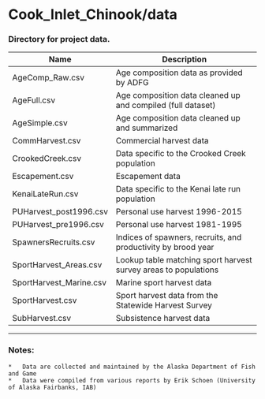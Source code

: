 # Cook_Inlet_Chinook/data

### Directory for project data.

Name                     | Description
-------------------------|---------------------------
AgeComp_Raw.csv			 | Age composition data as provided by ADFG
AgeFull.csv				 | Age composition data cleaned up and compiled (full dataset)
AgeSimple.csv			 | Age composition data cleaned up and summarized
CommHarvest.csv			 | Commercial harvest data
CrookedCreek.csv         | Data specific to the Crooked Creek population
Escapement.csv			 | Escapement data
KenaiLateRun.csv		 | Data specific to the Kenai late run population
PUHarvest_post1996.csv	 | Personal use harvest 1996-2015
PUHarvest_pre1996.csv	 | Personal use harvest 1981-1995
SpawnersRecruits.csv	 | Indices of spawners, recruits, and productivity by brood year
SportHarvest_Areas.csv	 | Lookup table matching sport harvest survey areas to populations
SportHarvest_Marine.csv	 | Marine sport harvest data
SportHarvest.csv		 | Sport harvest data from the Statewide Harvest Survey
SubHarvest.csv			 | Subsistence harvest data

***

### Notes:

    *   Data are collected and maintained by the Alaska Department of Fish and Game
    *   Data were compiled from various reports by Erik Schoen (University of Alaska Fairbanks, IAB)
